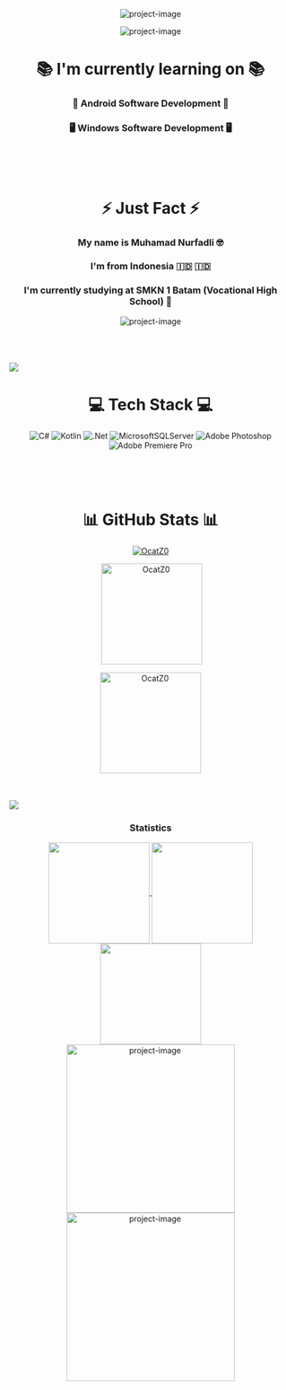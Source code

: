 <p align="center"><img src="https://capsule-render.vercel.app/api?type=waving&height=300&color=gradient&text=👑%20ABOUT%20ME%20👑&textBg=false&fontSize=80&desc=Muhamad%20Nurfadli&descAlign=50&descAlignY=66&descSize=25" alt="project-image"></p>
<p align="center"><img src="https://i.giphy.com/PUyO4KmKWX5D2MzH3w.webp" alt="project-image"></p>

<h1 align="center" id="title">📚 I'm currently learning on 📚</h1>
<h3 align="center" id="title">📱 Android Software Development 📱</h3> 
<h3 align="center" id="title">🖥️ Windows Software Development 🖥️</h3>

<br>
<br>
<br>

<h1 align="center" id="title">⚡ Just Fact ⚡</h1>
<h3 align="center" id="title">My name is Muhamad Nurfadli 🤓</h3>
<h3 align="center" id="title">I'm from Indonesia 🇮🇩 🇮🇩</h3>
<h3 align="center" id="title">I'm currently studying at SMKN 1 Batam (Vocational High School) 🏫</h3>
<p align="center"><img src="https://steamuserimages-a.akamaihd.net/ugc/1770445155917831534/63AAE94FF53C5FCA1E9E5D72D46B91258BD31CF3/?imw=512&imh=288&ima=fit&impolicy=Letterbox&imcolor=%23000000&letterbox=true" alt="project-image"></p>


<br>
<br>
<br>

<img src="https://user-images.githubusercontent.com/73097560/115834477-dbab4500-a447-11eb-908a-139a6edaec5c.gif">

<h1 align="center" id="title">💻 Tech Stack 💻</h1>

<div align="center">
  
  ![C#](https://img.shields.io/badge/c%23-%23239120.svg?style=for-the-badge&logo=csharp&logoColor=white)
  ![Kotlin](https://img.shields.io/badge/kotlin-%237F52FF.svg?style=for-the-badge&logo=kotlin&logoColor=white)
  ![.Net](https://img.shields.io/badge/.NET-5C2D91?style=for-the-badge&logo=.net&logoColor=white)
  ![MicrosoftSQLServer](https://img.shields.io/badge/Microsoft%20SQL%20Server-CC2927?style=for-the-badge&logo=microsoft%20sql%20server&logoColor=white)
  ![Adobe Photoshop](https://img.shields.io/badge/adobe%20photoshop-%2331A8FF.svg?style=for-the-badge&logo=adobe%20photoshop&logoColor=white)
  ![Adobe Premiere Pro](https://img.shields.io/badge/Adobe%20Premiere%20Pro-9999FF.svg?style=for-the-badge&logo=Adobe%20Premiere%20Pro&logoColor=white)
  
</div>

<br>
<br>
<br>

<h1 align="center" id="title">📊 GitHub Stats 📊</h1>
<div align="center">
  <p align="center"> <a href="https://github.com/ryo-ma/github-profile-trophy"><img src="https://github-profile-trophy.vercel.app/?username=OcatZ0&theme=default" alt="OcatZ0" /></a> </p>
  <p>&nbsp;<img align="center" height="180em" src="https://github-readme-stats.vercel.app/api?username=OcatZ0&show_icons=true&locale=en&theme=transparent" alt="OcatZ0" /></p>
  <p><img align="center" height="180em" src="https://github-readme-streak-stats.herokuapp.com/?user=OcatZ0&theme=" alt="OcatZ0" /></p>
</div>

<br>
<br>

<img src="https://user-images.githubusercontent.com/73097560/115834477-dbab4500-a447-11eb-908a-139a6edaec5c.gif">
<h3 align="center">Statistics</h3>
<div align="center">
<a href="https://github.com/OcatZ0">
<img align="center" src="http://github-profile-summary-cards.vercel.app/api/cards/stats?username=OcatZ0&theme=github" height="180em" />
<img align="center" src="http://github-profile-summary-cards.vercel.app/api/cards/productive-time?username=OcatZ0&theme=github" height="180em" />
<img align="center" src="http://github-profile-summary-cards.vercel.app/api/cards/profile-details?username=OcatZ0&theme=github" height="180em" />
</div>

<div align="center">
  
  <img src="https://i.pinimg.com/originals/04/4d/12/044d12b83f0f1aa1012563a4701b0531.gif" alt="project-image" width="300" height="300">
  <img src="https://c.tenor.com/wAf24FIqeL4AAAAC/tenor.gif" alt="project-image" width="300" height="300">
  
</div>
